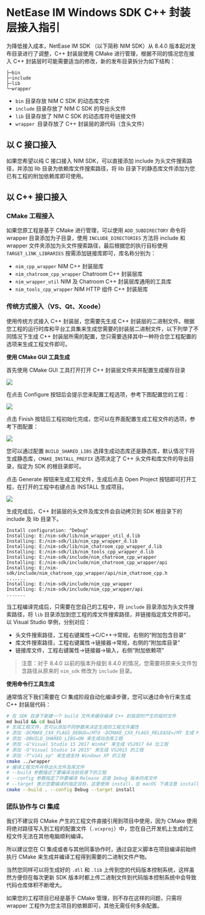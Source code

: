 # NetEase IM Windows SDK C++ 封装层接入指引

为降低接入成本，NetEase IM SDK （以下简称 NIM SDK）从 8.4.0 版本起对发布目录进行了调整，C++ 封装层使用 CMake 进行管理，根据不同的情况您在接入 C++ 封装层时可能需要适当的修改，新的发布目录拆分为如下结构：

```
├─bin
├─include
├─lib
└─wrapper
```

 - `bin` 目录存放 NIM C SDK 的动态库文件
 - `include` 目录存放了 NIM C SDK 的导出头文件
 - `lib` 目录存放了 NIM C SDK 的动态库符号链接文件
 - `wrapper `目录存放了 C++ 封装层的源代码（含头文件）

## 以 C 接口接入

如果您希望以纯 C 接口接入 NIM SDK，可以直接添加 include 为头文件搜索路径，并添加 lib 目录为依赖库文件搜索路径，将 lib 目录下的静态库文件添加为您已有工程的附加依赖库即可使用。

## 以 C++ 接口接入

### CMake 工程接入

如果您原工程是基于 CMake 进行管理，可以使用 `ADD_SUBDIRECTORY` 命令将 wrapper 目录添加为子目录，使用 `INCLUDE_DIRECTORIES` 方法将 include 和 wrapper 文件夹添加为头文件搜索路径，最后根据您的执行目标使用 `TARGET_LINK_LIBRARIES` 按需添加链接库即可，库名称分别为：

 - `nim_cpp_wrapper` NIM C++ 封装层库
 - `nim_chatroom_cpp_wrapper` Chatroom C++ 封装层库
 - `nim_wrapper_util` NIM 及 Chatroom C++ 封装层库通用的工具库
 - `nim_tools_cpp_wrapper` NIM HTTP 组件 C++ 封装层库

### 传统方式接入（VS、Qt、Xcode）

使用传统方式接入 C++ 封装层，您需要先生成 C++ 封装层的二进制文件。根据您工程的运行时库和平台工具集来生成您需要的封装层二进制文件，以下列举了不同情况下生成 C++ 封装层所需的配置，您只需要选择其中一种符合您工程配置的选项来生成工程文件即可。

**使用 CMake GUI 工具生成**

首先使用 CMake GUI 工具打开打开 C++ 封装层文件夹并配置生成缓存目录

<img src="https://nim-nosdn.netease.im/MTAxMTAwMg==/bmltYV81MjE0MzI3Mjc1XzE2MTg2MzQ5OTQwOTFfZTUxOTFhMzctM2YzNy00MWU3LWJjZWMtYmFjNDg0ZGY2MjQy?createTime=1618635005">

在点击 Configure 按钮后会提示您来配置工程选项，参考下图配置您的工程：

<img src="https://nim-nosdn.netease.im/MTAxMTAwMg==/bmltYV81MjE0MzI3Mjc1XzE2MTg2MzQ5OTQwOTFfNGNmMTQwNTAtZDg2Ny00MzY2LTllNTgtMDgxZmM2MDFhMGIz?createTime=1618635005">

点击 Finish 按钮后工程初始化完成，您可以在界面配置生成工程文件的选项，参考下图配置：

<img src="https://nim-nosdn.netease.im/MTAxMTAwMg==/bmltYV81MjE0MzI3Mjc1XzE2MTg2MzQ5OTQwOTFfOTM3NzljM2MtNjhkZC00MTBkLWE3ODYtOWY4ZmYzODk0YTgw?createTime=1618635005">

您可以通过配置 `BUILD_SHARED_LIBS` 选择生成动态库还是静态库，默认情况下将生成静态库，`CMAKE_INSTALL_PREFIX` 选项决定了 C++ 头文件和库文件的导出目录，指定为 SDK 的根目录即可。

点击 Generate 按钮来生成工程文件，生成后点击 Open Project 按钮即可打开工程，在打开的工程中右键点击 INSTALL 生成项目。

<img src="https://nim-nosdn.netease.im/MTAxMTAwMg==/bmltYV81MjE0MzI3Mjc1XzE2MTg2MzQ5OTQwOTFfNGI5NzJhODktNGI2Ny00YjgwLTk1ZTgtNWMxNTYwYzc1NTc2?createTime=1618635005">

生成完成后，C++ 封装层的头文件及库文件会自动拷贝到 SDK 根目录下的 include 及 lib 目录下。

```
Install configuration: "Debug"
Installing: E:/nim-sdk/lib/nim_wrapper_util_d.lib
Installing: E:/nim-sdk/lib/nim_cpp_wrapper_d.lib
Installing: E:/nim-sdk/lib/nim_chatroom_cpp_wrapper_d.lib
Installing: E:/nim-sdk/lib/nim_tools_cpp_wrapper_d.lib
Installing: E:/nim-sdk/include/nim_chatroom_cpp_wrapper
Installing: E:/nim-sdk/include/nim_chatroom_cpp_wrapper/api
Installing: E:/nim-sdk/include/nim_chatroom_cpp_wrapper/api/nim_chatroom_cpp.h
.......
Installing: E:/nim-sdk/include/nim_cpp_wrapper
Installing: E:/nim-sdk/include/nim_cpp_wrapper/api
.......
```

当工程编译完成后，只需要在您自己的工程中，将 `include` 目录添加为头文件搜索路径，将 `lib` 目录添加到您工程的库文件搜索路径，并链接指定库文件即可。以 Visual Studio 举例，分别对应：

  - 头文件搜索路径，工程右键属性->C/C++->常规，右侧的“附加包含目录”
  - 库文件搜索路径，工程右键属性->链接器->常规，右侧的“附加库目录”
  - 链接库文件，工程右键属性->链接器->输入，右侧“附加依赖项”

> 注意：对于 8.4.0 以前的版本升级到 8.4.0 的情况，您需要将原来头文件包含路径从原来的 `nim_sdk` 修改为 `include` 目录。

**使用命令行工具生成**

通常情况下我们需要在 CI 集成阶段自动化编译步骤，您可以通过命令行来生成 C++ 封装层代码：


```bash
# 在 SDK 目录下新建一个 build 文件夹缓存编译 C++ 封装层时产生的临时文件
md build && cd build
# 生成工程文件，您可以添加不同参数来决定生成的工程文件属性
# 添加 -DCMAKE_CXX_FLAGS_DEBUG=/MTd -DCMAKE_CXX_FLAGS_RELEASE=/MT 生成 MTd/MT 工程
# 添加 -DBUILD_SHARED_LIBS=ON 来生成动态库工程
# 添加 -G"Visual Studio 15 2017 Win64" 来生成 VS2017 64 位工程
# 添加 -G"Visual Studio 14 2015" 来生成 VS2015 的工程
# 添加 -T"v141_xp" 来生成支持 Windows XP 的工程
cmake ../wrapper
# 编译工程文件并导出头文件及库文件
# --build 参数描述了要编译当前目录下的工程
# --config 参数指定了你要编译 Release 还是 Debug 版本的库文件
# --target 表示您要编译的指定目标，这里使用 install，在 macOS 下请注意 install 单词大小写
cmake --build . --config Debug --target install
```

### 团队协作与 CI 集成

我们不建议将 CMake 产生的工程文件直接引用到项目中使用，因为 CMake 使用将绝对路径写入到工程的配置文件（`.vcxproj`）中，您在自己开发机上生成的工程文件无法在其他电脑顺利编译。

所以建议您在 CI 集成或者与其他同事协作时，通过自定义脚本在项目编译前始终执行 CMake 来生成并编译工程得到需要的二进制文件产物。

当然您同样可以将生成好的 `.dll` 和 `.lib` 上传到您的代码版本控制系统，这样虽然方便但在每次更新 SDK 版本时都上传二进制文件到代码版本控制系统中会导致代码仓库体积不断增大。

如果您的工程项目已经是基于 CMake 管理，则不存在这样的问题，只需将 wrapper 工程作为您主项目的依赖即可，其他无需任何多余配置。

